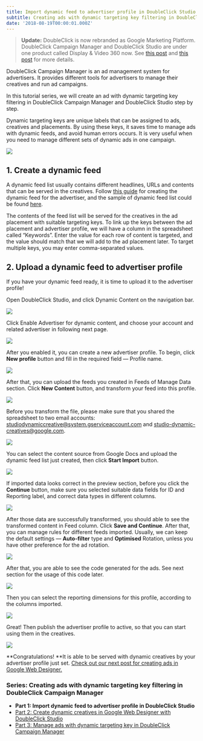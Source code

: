```yaml
---
title: Import dynamic feed to advertiser profile in DoubleClick Studio
subtitle: Creating ads with dynamic targeting key filtering in DoubleClick Campaign Manager (Part 1)
date: '2018-08-19T00:00:01.000Z'
---
```


> **Update:** DoubleClick is now rebranded as Google Marketing Platform. DoubleClick Campaign Manager and DoubleClick Studio are under one product called Display & Video 360 now. See [this post](https://support.google.com/displayvideo/answer/9015629) and [this post](https://www.blog.google/technology/ads/new-advertising-brands/) for more details.

DoubleClick Campaign Manager is an ad management system for advertisers. It provides different tools for advertisers to manage their creatives and run ad campaigns.

In this tutorial series, we will create an ad with dynamic targeting key filtering in DoubleClick Campaign Manager and DoubleClick Studio step by step.

Dynamic targeting keys are unique labels that can be assigned to ads, creatives and placements. By using these keys, it saves time to manage ads with dynamic feeds, and avoid human errors occurs. It is very useful when you need to manage different sets of dynamic ads in one campaign.

![](./image1.png)

## 1. Create a dynamic feed

A dynamic feed list usually contains different headlines, URLs and contents that can be served in the creatives. Follow [this guide](https://support.google.com/richmedia/answer/3399836) for creating the dynamic feed for the advertiser, and the sample of dynamic feed list could be found [here](https://docs.google.com/spreadsheets/d/15fz1Yi4bfxJ1k-b7yTxBsDWSS4nVppNCEhxHpANtGNI/edit#gid=0).

The contents of the feed list will be served for the creatives in the ad placement with suitable targeting keys. To link up the keys between the ad placement and advertiser profile, we will have a column in the spreadsheet called “Keywords”. Enter the value for each row of content is targeted, and the value should match that we will add to the ad placement later. To target multiple keys, you may enter comma-separated values.

## 2. Upload a dynamic feed to advertiser profile

If you have your dynamic feed ready, it is time to upload it to the advertiser profile!

Open DoubleClick Studio, and click Dynamic Content on the navigation bar.

![](./image2.png)

Click Enable Advertiser for dynamic content, and choose your account and related advertiser in following next page.

![](./image3.png)

After you enabled it, you can create a new advertiser profile. To begin, click **New profile** button and fill in the required field — Profile name.

![](./image4.png)

After that, you can upload the feeds you created in Feeds of Manage Data section. Click **New Content** button, and transform your feed into this profile.

![](./image5.png)

Before you transform the file, please make sure that you shared the spreadsheet to two email accounts: studiodynamiccreative@system.gserviceaccount.com and studio-dynamic-creatives@google.com.

![](./image6.png)

You can select the content source from Google Docs and upload the dynamic feed list just created, then click **Start Import** button.

![](./image7.png)

If imported data looks correct in the preview section, before you click the **Continue** button, make sure you selected suitable data fields for ID and Reporting label, and correct data types in different columns.

![](./image8.png)

After those data are successfully transformed, you should able to see the transformed content in Feed column. Click **Save and Continue**. After that, you can manage rules for different feeds imported. Usually, we can keep the default settings — **Auto-filter** type and **Optimised** Rotation, unless you have other preference for the ad rotation.

![](./image9.png)

After that, you are able to see the code generated for the ads. See next section for the usage of this code later.

![](./image10.png)

Then you can select the reporting dimensions for this profile, according to the columns imported.

![](./image11.png)

Great! Then publish the advertiser profile to active, so that you can start using them in the creatives.

![](./image12.png)

**Congratulations! **It is able to be served with dynamic creatives by your advertiser profile just set. [Check out our next post for creating ads in Google Web Designer.](https://medium.com/andrewmmc-io/create-dynamic-creatives-in-google-web-designer-with-doubleclick-studio-da47141026e)

### Series: Creating ads with dynamic targeting key filtering in DoubleClick Campaign Manager

* **Part 1: Import dynamic feed to advertiser profile in DoubleClick Studio**
* [Part 2: Create dynamic creatives in Google Web Designer with DoubleClick Studio](https://medium.com/andrewmmc-io/create-dynamic-creatives-in-google-web-designer-with-doubleclick-studio-da47141026e)
* [Part 3: Manage ads with dynamic targeting key in DoubleClick Campaign Manager](https://medium.com/andrewmmc-io/manage-ads-with-dynamic-targeting-key-in-doubleclick-campaign-manager-9a5d820d10d3)
